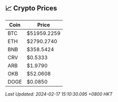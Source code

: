 ## 📈 Crypto Prices

| Coin | Price |
| ---- | ----- |
| BTC | $51959.2259 |
| ETH | $2790.2740 |
| BNB | $358.5424 |
| CRV | $0.5333 |
| ARB | $1.9790 |
| OKB | $52.0608 |
| DOGE | $0.0850 |

_Last Updated: 2024-02-17 15:10:30.095 +0800 HKT_
